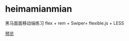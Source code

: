 # heimamianmian
黑马面面移动端练习 flex + rem + Swiper+ flexible.js +  LESS   

[预览](https://kylec14.github.io/heimamianmian/index.html)
